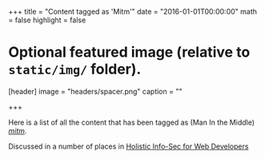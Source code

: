 +++
title = "Content tagged as 'Mitm'"
date = "2016-01-01T00:00:00"
math = false
highlight = false

# Optional featured image (relative to `static/img/` folder).
[header]
image = "headers/spacer.png"
caption = ""

+++

Here is a list of all the content that has been tagged as (Man In the Middle) *[mitm](https://f1.holisticinfosecforwebdevelopers.com/chap04.html#network-identify-risks-spoofing-arp)*.

Discussed in a number of places in [Holistic Info-Sec for Web Developers](/publication/holistic-infosec-for-web-developers/)

